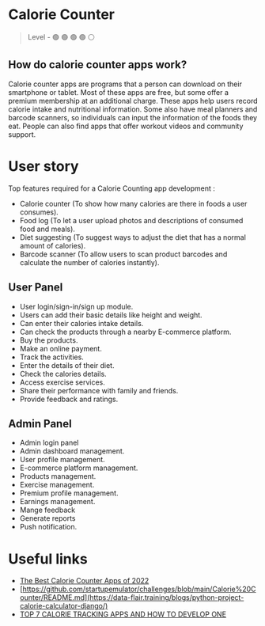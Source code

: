 # Calorie Counter

> Level -  :green_circle: :green_circle: :green_circle: :green_circle: :white_circle:

## How do calorie counter apps work?

Calorie counter apps are programs that a person can download on their smartphone or tablet. Most of these apps are free, but some offer a premium membership at an additional charge. These apps help users record calorie intake and nutritional information. Some also have meal planners and barcode scanners, so individuals can input the information of the foods they eat. People can also find apps that offer workout videos and community support.

# User story

Top features required for a Calorie Counting app development :

- Calorie counter	(To show how many calories are there in foods a user consumes).
- Food log	(To let a user upload photos and descriptions of consumed food and meals).
- Diet suggesting	(To suggest ways to adjust the diet that has a normal amount of calories).
- Barcode scanner	(To allow users to scan product barcodes and calculate the number of calories instantly).

## User Panel

- User login/sign-in/sign up module.
- Users can add their basic details like height and weight.
- Can enter their calories intake details.
- Can check the products through a nearby E-commerce platform.
- Buy the products.
- Make an online payment.
- Track the activities.
- Enter the details of their diet.
- Check the calories details.
- Access exercise services.
- Share their performance with family and friends.
- Provide feedback and ratings.

## Admin Panel

- Admin login panel
- Admin dashboard management.
- User profile management.
- E-commerce platform management.
- Products management.
- Exercise management.
- Premium profile management.
- Earnings management.
- Mange feedback
- Generate reports
- Push notification.


# Useful links

- [The Best Calorie Counter Apps of 2022](https://www.bestapp.com/best-calorie-counter-app/)
- [https://github.com/startupemulator/challenges/blob/main/Calorie%20Counter/README.md](https://data-flair.training/blogs/python-project-calorie-calculator-django/)
- [TOP 7 CALORIE TRACKING APPS AND HOW TO DEVELOP ONE](https://easternpeak.com/blog/top-7-calorie-tracking-apps-and-how-to-develop-one/)  
